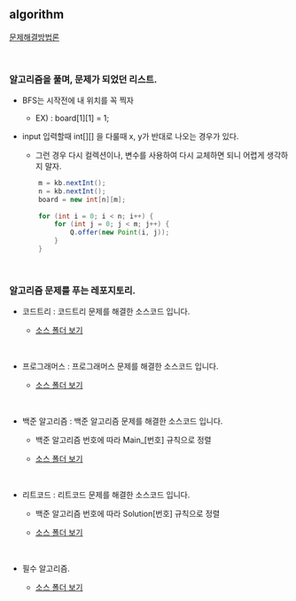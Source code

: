## algorithm

[문제해결방법론](https://github.com/mingseok/Algorithm/blob/main/%EB%AC%B8%EC%A0%9C%ED%95%B4%EA%B2%B0%EB%B0%A9%EB%B2%95%EB%A1%A0/%EB%AC%B8%EC%A0%9C%ED%95%B4%EA%B2%B0%EB%B0%A9%EB%B2%95%EB%A1%A0.md)

</br>

### 알고리즘을 풀며, 문제가 되었던 리스트.

- BFS는 시작전에 내 위치를 꼭 찍자

    - EX) : board[1][1] = 1;


- input 입력할때 int[][] 을 다룰때 x, y가 반대로 나오는 경우가 있다.

    - 그런 경우 다시 컬렉션이나, 변수를 사용하여 다시 교체하면 되니 어렵게 생각하지 말자.
    
    ```java
        m = kb.nextInt();
        n = kb.nextInt();
        board = new int[n][m];
        
        for (int i = 0; i < n; i++) {
            for (int j = 0; j < m; j++) {
                Q.offer(new Point(i, j));
            }
        }
    ```




</br>

### 알고리즘 문제를 푸는 레포지토리.

- 코드트리 : 코드트리 문제를 해결한 소스코드 입니다.

    - [소스 폴더 보기](https://github.com/mingseok/Algorithm/tree/main/%EC%BD%94%EB%93%9C%ED%8A%B8%EB%A6%AC%20%ED%8F%B4%EB%8D%94)

</br>


- 프로그래머스 : 프로그래머스 문제를 해결한 소스코드 입니다.

    - [소스 폴더 보기]()

</br>

- 백준 알고리즘 : 백준 알고리즘 문제를 해결한 소스코드 입니다.

    - 백준 알고리즘 번호에 따라 Main_[번호] 규칙으로 정렬

    - [소스 폴더 보기](https://github.com/mingseok/Algorithm/tree/main/%EB%B0%B1%EC%A4%80%20%ED%8F%B4%EB%8D%94)


</br>


- 리트코드 : 리트코드 문제를 해결한 소스코드 입니다.

    - 백준 알고리즘 번호에 따라 Solution[번호] 규칙으로 정렬

    - [소스 폴더 보기]()


</br>

- 필수 알고리즘.

    - [소스 폴더 보기](https://github.com/mingseok/Algorithm/tree/main/%ED%95%84%EC%88%98%20%EC%95%8C%EA%B3%A0%EB%A6%AC%EC%A6%98)

